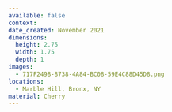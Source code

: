 ```yaml
---
available: false
context:
date_created: November 2021
dimensions:
  height: 2.75
  width: 1.75
  depth: 1
images:
  - 717F2498-8738-4A84-BC08-59E4C88D45D8.png
locations:
  - Marble Hill, Bronx, NY
material: Cherry
---
```


